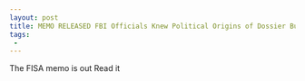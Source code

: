 ```yaml
---
layout: post
title: MEMO RELEASED FBI Officials Knew Political Origins of Dossier But Used It Anyway
tags:
 -
---
```

The FISA memo is out Read it
